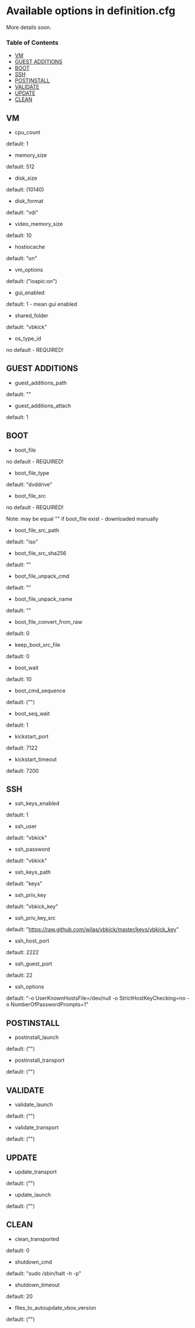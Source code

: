 # Available options in definition.cfg 

More details soon.

### Table of Contents
 - [VM](#vm)
 - [GUEST ADDITIONS](#guest-additions)
 - [BOOT](#boot)
 - [SSH](#ssh)
 - [POSTINSTALL](#postinstall)
 - [VALIDATE](#validate)
 - [UPDATE](#update)
 - [CLEAN](#clean)


## VM

 - cpu_count

 default: 1

 - memory_size

 default: 512

 - disk_size

 default: (10140)

 - disk_format

 default: "vdi"

 - video_memory_size

 default: 10

 - hostiocache

 default: "on"

 - vm_options

 default: ("ioapic:on")

 - gui_enabled

 default: 1 - mean gui enabled

 - shared_folder

 default: "vbkick"

 - os_type_id

 no default - REQUIRED!


## GUEST ADDITIONS
 
 - guest_additions_path
 
 default: ""

 - guest_additions_attach

 default: 1


## BOOT

 - boot_file

 no default - REQUIRED!
 
 - boot_file_type

 default: "dvddrive"

 - boot_file_src

 no default - REQUIRED! 

 Note: may be equal "" if boot_file exist - downloaded manually
 
 - boot_file_src_path

 default: "iso"

 - boot_file_src_sha256

 default: ""

 - boot_file_unpack_cmd

 default: ""
 
 - boot_file_unpack_name

 default: ""
 
 - boot_file_convert_from_raw

 default: 0

 - keep_boot_src_file
 
 default: 0

 - boot_wait

 default: 10

 - boot_cmd_sequence

 default: ("")

 - boot_seq_wait

 default: 1

 - kickstart_port

 default: 7122

 - kickstart_timeout

 default: 7200


## SSH

 - ssh_keys_enabled

 default: 1

 - ssh_user

 default: "vbkick"

 - ssh_password

 default: "vbkick"

 - ssh_keys_path

 default: "keys"

 - ssh_priv_key

 default: "vbkick_key"

 - ssh_priv_key_src

 default: "https://raw.github.com/wilas/vbkick/master/keys/vbkick_key"

 - ssh_host_port

 default: 2222

 - ssh_guest_port

 default: 22

 - ssh_options

 default: "-o UserKnownHostsFile=/dev/null -o StrictHostKeyChecking=no -o NumberOfPasswordPrompts=1"


## POSTINSTALL

 - postinstall_launch

 default: ("")

 - postinstall_transport

 default: ("")


## VALIDATE

 - validate_launch

 default: ("")

 - validate_transport

 default: ("")


## UPDATE

 - update_transport

 default: ("")

 - update_launch
 
 default: ("")


## CLEAN

 - clean_transported

 default: 0

 - shutdown_cmd

 default: "sudo /sbin/halt -h -p"

 - shutdown_timeout

 default: 20

 - files_to_autoupdate_vbox_version

 default: ("")
